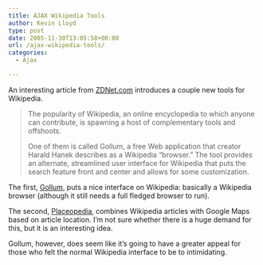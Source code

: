 ```yaml
---
title: AJAX Wikipedia Tools
author: Kevin Lloyd
type: post
date: 2005-11-30T13:05:58+00:00
url: /ajax-wikipedia-tools/
categories:
  - Ajax

---
```

An interesting article from [ZDNet.com][1] introduces a couple new tools for Wikipedia.

> The popularity of Wikipedia, an online encyclopedia to which anyone can contribute, is spawning a host of complementary tools and offshoots.
> 
> One of them is called Gollum, a free Web application that creator Harald Hanek describes as a Wikipedia &#8220;browser.&#8221; The tool provides an alternate, streamlined user interface for Wikipedia that puts the search feature front and center and allows for some customization.

The first, [Gollum][2], puts a nice interface on Wikipedia: basically a Wikipedia browser (although it still needs a full fledged browser to run).

The second, [Placeopedia][3], combines Wikipedia articles with Google Maps based on article location. I&#8217;m not sure whether there is a huge demand for this, but it is an interesting idea.

Gollum, however, does seem like it&#8217;s going to have a greater appeal for those who felt the normal Wikipedia interface to be to intimidating.

 [1]: http://news.zdnet.com/2100-9588_22-5975227.html?part=rss&tag=feed&subj=zdnet
 [2]: http://gollum.easycp.de/en/0,,00.html
 [3]: http://www.placeopedia.com/
